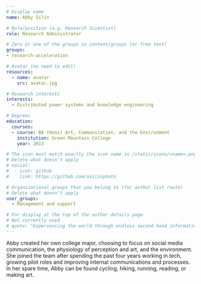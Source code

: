 ```yaml
---
# Display name
name: Abby Silin

# Role/position (e.g. Research Scientist)
role: Research Administrator

# Zero or one of the groups in content/groups (or free text)
groups:
- research-acceleration

# Avatar (no need to edit)
resources:
  - name: avatar
    src: avatar.jpg

# Research interests
interests:
  - Distributed power systems and knowledge engineering

# Degrees
education:
  courses:
  - course: BA (Hons) Art, Communication, and the Environment
    institution: Green Mountain College
    year: 2013

# The icon must match exactly the icon name in /static/icons/<name>.png
# Delete what doesn't apply
# social:
#  - icon: github
#    link: https://github.com/asilinphoto

# Organizational groups that you belong to (for author list route)
# Delete what doesn't apply
user_groups:
  - Management and support

# For display at the top of the author details page
# Not currently used
# quote: "Experiencing the world through endless second hand information isn't enough. If we want authenticity, we have to initiate it." - Travis Rice
---
```


Abby created her own college major, choosing to focus on social media communication, the physiology of perception and art, and the environment. She joined the team after spending the past four years working in tech, growing pilot roles and improving internal communications and processes. In her spare time, Abby can be found cycling, hiking, running, reading, or making art.
